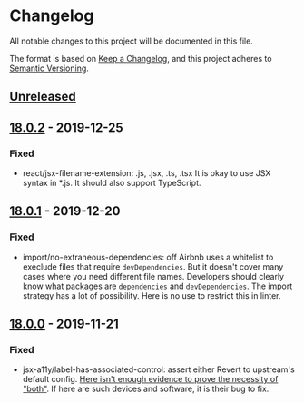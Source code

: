 # Changelog

All notable changes to this project will be documented in this file.

The format is based on [Keep a Changelog](https://keepachangelog.com/en/1.0.0/),
and this project adheres to [Semantic Versioning](https://semver.org/spec/v2.0.0.html).

## [Unreleased]

## [18.0.2] - 2019-12-25

### Fixed

- react/jsx-filename-extension: .js, .jsx, .ts, .tsx
  It is okay to use JSX syntax in \*.js. It should also support TypeScript.

## [18.0.1] - 2019-12-20

### Fixed

- import/no-extraneous-dependencies: off
  Airbnb uses a whitelist to execlude files that require `devDependencies`. But
  it doesn't cover many cases where you need different file names. Developers
  should clearly know what packages are `dependencies` and `devDependencies`.
  The import strategy has a lot of possibility. Here is no use to restrict this
  in linter.

## [18.0.0] - 2019-11-21

### Fixed

- jsx-a11y/label-has-associated-control: assert either
  Revert to upstream's default config. [Here isn't enough evidence to prove the necessity of "both"](https://github.com/airbnb/javascript/pull/2136). If here are such devices and software, it is their bug to fix.

[unreleased]: https://github.com/advclb/eslint-config/compare/v18.0.2...HEAD
[18.0.2]: https://github.com/advclb/eslint-config/compare/v18.0.1...v18.0.2
[18.0.1]: https://github.com/advclb/eslint-config/compare/v18.0.0...v18.0.1
[18.0.0]: https://github.com/advclb/eslint-config/releases/tag/v18.0.0
